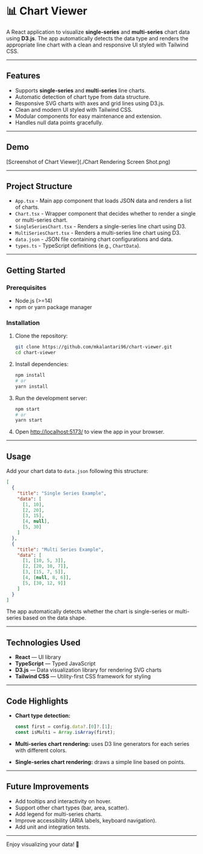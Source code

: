 # 📊 Chart Viewer

A React application to visualize **single-series** and **multi-series** chart data using **D3.js**. The app automatically detects the data type and renders the appropriate line chart with a clean and responsive UI styled with Tailwind CSS.

---

## Features

- Supports **single-series** and **multi-series** line charts.
- Automatic detection of chart type from data structure.
- Responsive SVG charts with axes and grid lines using D3.js.
- Clean and modern UI styled with Tailwind CSS.
- Modular components for easy maintenance and extension.
- Handles null data points gracefully.

---

## Demo

[Screenshot of Chart Viewer](./Chart Rendering Screen Shot.png)

---

## Project Structure

- `App.tsx` - Main app component that loads JSON data and renders a list of charts.
- `Chart.tsx` - Wrapper component that decides whether to render a single or multi-series chart.
- `SingleSeriesChart.tsx` - Renders a single-series line chart using D3.
- `MultiSeriesChart.tsx` - Renders a multi-series line chart using D3.
- `data.json` - JSON file containing chart configurations and data.
- `types.ts` - TypeScript definitions (e.g., `ChartData`).

---

## Getting Started

### Prerequisites

- Node.js (>=14)
- npm or yarn package manager

### Installation

1. Clone the repository:

   ```bash
   git clone https://github.com/mkalantari96/chart-viewer.git
   cd chart-viewer
   ```

2. Install dependencies:

   ```bash
   npm install
   # or
   yarn install
   ```

3. Run the development server:

   ```bash
   npm start
   # or
   yarn start
   ```

4. Open [http://localhost:5173/](http://localhost:5173/) to view the app in your browser.

---

## Usage

Add your chart data to `data.json` following this structure:

```json
[
  {
    "title": "Single Series Example",
    "data": [
      [1, 10],
      [2, 20],
      [3, 15],
      [4, null],
      [5, 30]
    ]
  },
  {
    "title": "Multi Series Example",
    "data": [
      [1, [10, 5, 3]],
      [2, [20, 10, 7]],
      [3, [15, 7, 5]],
      [4, [null, 8, 6]],
      [5, [30, 12, 9]]
    ]
  }
]
```

The app automatically detects whether the chart is single-series or multi-series based on the data shape.

---

## Technologies Used

- **React** — UI library
- **TypeScript** — Typed JavaScript
- **D3.js** — Data visualization library for rendering SVG charts
- **Tailwind CSS** — Utility-first CSS framework for styling

---

## Code Highlights

- **Chart type detection:**

  ```ts
  const first = config.data?.[0]?.[1];
  const isMulti = Array.isArray(first);
  ```

- **Multi-series chart rendering:** uses D3 line generators for each series with different colors.

- **Single-series chart rendering:** draws a simple line based on points.

---

## Future Improvements

- Add tooltips and interactivity on hover.
- Support other chart types (bar, area, scatter).
- Add legend for multi-series charts.
- Improve accessibility (ARIA labels, keyboard navigation).
- Add unit and integration tests.

---

Enjoy visualizing your data! 🚀
